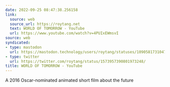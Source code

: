 ```yaml
---
date: 2022-09-25 08:47:38.256158
link:
  source: web
  source_url: https://roytang.net
  text: WORLD OF TOMORROW - YouTube
  url: https://www.youtube.com/watch?v=4PUIxEWmsvI
source: web
syndicated:
- type: mastodon
  url: https://mastodon.technology/users/roytang/statuses/109058173104759487
- type: twitter
  url: https://twitter.com/roytang/status/1573957390801973248/
title: WORLD OF TOMORROW - YouTube
---
```


A 2016 Oscar-nominated animated short film about the future